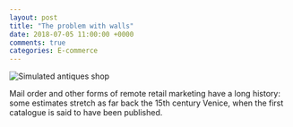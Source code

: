 ```yaml
---
layout: post
title: "The problem with walls"
date: 2018-07-05 11:00:00 +0000
comments: true
categories: E-commerce 
---
```

![Simulated antiques shop](https://www.wallpaperup.com/uploads/wallpapers/2014/08/13/421660/d7a5de450636491819a5f33d17f16287.jpg)

Mail order and other forms of remote retail marketing have a long history: some estimates stretch as far back the 15th century Venice, when the first catalogue is said to have been published. 
